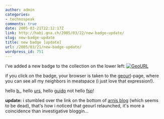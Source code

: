 ```yaml
---
author: admin
categories:
- technospeak
comments: true
date: 2005-03-21T22:12:17Z
link: http://habi.gna.ch/2005/03/22/new-badge-update/
slug: new-badge-update
title: new badge [update]
url: /2005/03/21/new-badge-update/
wordpress_id: 751
---
```


i've added a new badge to the collection on the lower left: [![GeoURL](http://i.geourl.org/80x15/simple.png)](http://geourl.org/near?p=http://habi.gna.ch)
  
if you click on the badge, your browser is taken to the [geourl](http://geourl.org/)-page, where you can see all my neighbors in meatspace (i just love that expression!).
  
hello [b.](http://www.bernhardseefeld.ch/), hello [urs](http://circle.ch/blog), hello [guido](http://www.haslo.ch/) not hello [fsp](http://www.freiheits-partei.info/weblog/index.php)!



**update:** i stumbled over the link on the bottom of [arnis blog](http://www.arnoldseefeld.com/blog/) (which seems to be dead), that's how i noticed that geourl relaunched, it's more a coincidence than investigative bloggin...

